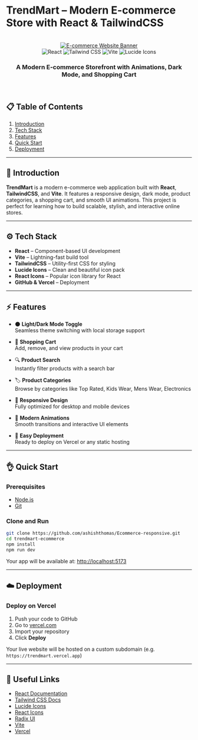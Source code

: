 # TrendMart – Modern E-commerce Store with React & TailwindCSS

<div align="center">
  <br />
  <a href="#">
    <img src="#" alt="E-commerce Website Banner">
  </a>
  <br />
  <div>
    <img src="https://img.shields.io/badge/-React-61DAFB?style=for-the-badge&logo=react&logoColor=black" alt="React" />
    <img src="https://img.shields.io/badge/-TailwindCSS-06B6D4?style=for-the-badge&logo=tailwindcss" alt="Tailwind CSS" />
    <img src="https://img.shields.io/badge/-Vite-646CFF?style=for-the-badge&logo=vite&logoColor=white" alt="Vite" />
    <img src="https://img.shields.io/badge/-Lucide Icons-FD4D4D?style=for-the-badge&logo=lucide" alt="Lucide Icons" />
  </div>
  <h3 align="center">A Modern E-commerce Storefront with Animations, Dark Mode, and Shopping Cart</h3>
  <br />
</div>

## 📋 Table of Contents

1. [Introduction](#-introduction)
2. [Tech Stack](#-tech-stack)
3. [Features](#-features)
4. [Quick Start](#-quick-start)
5. [Deployment](#-deployment)

---

## 🚀 Introduction

**TrendMart** is a modern e-commerce web application built with **React**, **TailwindCSS**, and **Vite**. It features a responsive design, dark mode, product categories, a shopping cart, and smooth UI animations. This project is perfect for learning how to build scalable, stylish, and interactive online stores.

---

## ⚙️ Tech Stack

- **React** – Component-based UI development
- **Vite** – Lightning-fast build tool
- **TailwindCSS** – Utility-first CSS for styling
- **Lucide Icons** – Clean and beautiful icon pack
- **React Icons** – Popular icon library for React
- **GitHub & Vercel** – Deployment

---

## ⚡️ Features

- 🌑 **Light/Dark Mode Toggle**  
  Seamless theme switching with local storage support

- 🛒 **Shopping Cart**  
  Add, remove, and view products in your cart

- 🔍 **Product Search**  
  Instantly filter products with a search bar

- 🏷️ **Product Categories**  
  Browse by categories like Top Rated, Kids Wear, Mens Wear, Electronics

- 📱 **Responsive Design**  
  Fully optimized for desktop and mobile devices

- 🎨 **Modern Animations**  
  Smooth transitions and interactive UI elements

- 🚀 **Easy Deployment**  
  Ready to deploy on Vercel or any static hosting

---

## 👌 Quick Start

### Prerequisites

- [Node.js](https://nodejs.org/)
- [Git](https://git-scm.com/)

### Clone and Run

```bash
git clone https://github.com/ashishthomas/Ecommerce-responsive.git
cd trendmart-ecommerce
npm install
npm run dev
```

Your app will be available at: [http://localhost:5173](http://localhost:5173)

---

## ☁️ Deployment

### Deploy on Vercel

1. Push your code to GitHub
2. Go to [vercel.com](https://vercel.com)
3. Import your repository
4. Click **Deploy**

Your live website will be hosted on a custom subdomain (e.g. `https://trendmart.vercel.app`)

---

## 🔗 Useful Links

- [React Documentation](https://reactjs.org/)
- [Tailwind CSS Docs](https://tailwindcss.com/)
- [Lucide Icons](https://lucide.dev/)
- [React Icons](https://react-icons.github.io/react-icons/)
- [Radix UI](https://www.radix-ui.com/)
- [Vite](https://vitejs.dev/)
- [Vercel](https://vercel.com/)
